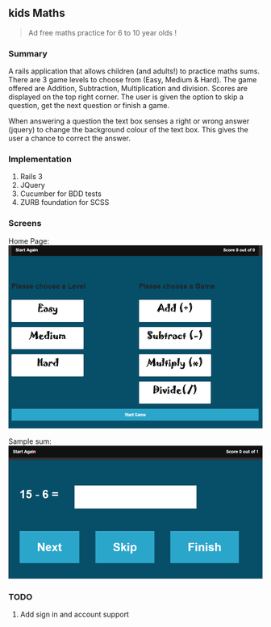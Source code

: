 ## kids Maths
> Ad free maths practice for 6 to 10 year olds !

### Summary

A rails application that allows children (and adults!) to practice maths sums. There are 3 game levels to choose from (Easy, Medium & Hard). The game offered are Addition, Subtraction, Multiplication and division. Scores are displayed on the top right corner. The user is given the option to skip a question, get the next question or finish a game.

When answering a question the text box senses a right or wrong answer (jquery) to change the background colour of the text box. This gives the user a chance to correct the answer.

### Implementation
1. Rails 3
2. JQuery
3. Cucumber for BDD tests
4. ZURB foundation for SCSS

### Screens
Home Page: 
![alt text](https://github.com/mvemjsun/kids_maths/blob/master/public/images/options.PNG "Kids Maths Home")

Sample sum: 
![alt text](https://github.com/mvemjsun/kids_maths/blob/master/public/images/sum.PNG "Sum")

### TODO
1. Add sign in and account support